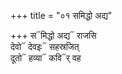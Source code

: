 +++
title = "०१ समिद्धो अद्य"

+++
स᳓मिद्धो अद्य᳓ राजसि  
देवो᳓ देवइः᳓ सहस्रजित्  
दूतो᳓ हव्या᳓ कवि᳓र् वह